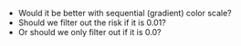 - Would it be better with sequential (gradient) color scale?
- Should we filter out the risk if it is 0.01?
- Or should we only filter out if it is 0.0?
